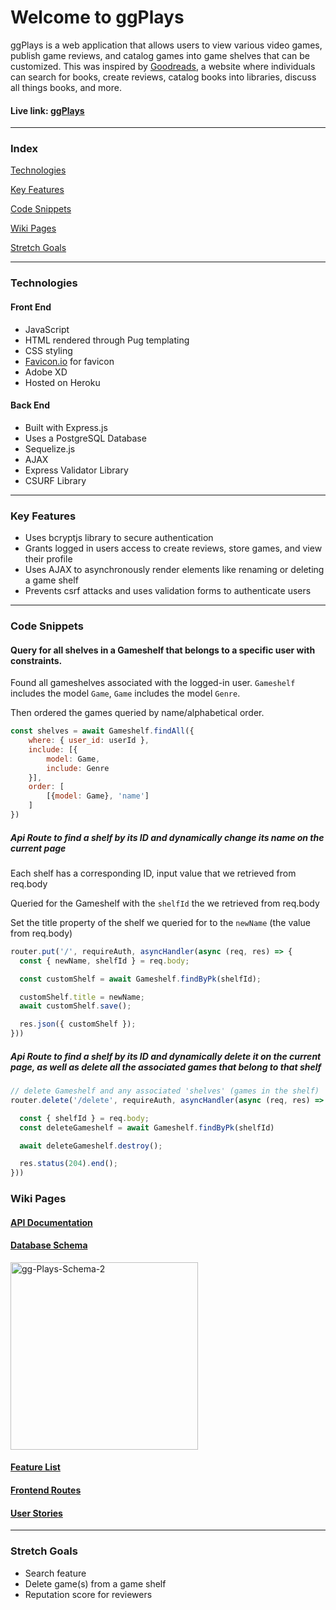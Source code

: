 # Welcome to ggPlays
ggPlays is a web application that allows users to view various video games, publish game reviews, and catalog games into game shelves that can be customized. This was inspired by [Goodreads](https://www.goodreads.com/), a website where individuals can search for books, create reviews, catalog books into libraries, discuss all things books, and more.
#### Live link: [ggPlays](https://ggplays.herokuapp.com/)

***

### Index
[Technologies](#technologies)

[Key Features](#key-features)

[Code Snippets](#code-snippets)

[Wiki Pages](#wiki-pages)

[Stretch Goals](#stretch-goals)

***

### Technologies
#### Front End
- JavaScript
- HTML rendered through Pug templating
- CSS styling
- [Favicon.io](https://favicon.io/) for favicon
- Adobe XD
- Hosted on Heroku

#### Back End
- Built with Express.js
- Uses a PostgreSQL Database
- Sequelize.js
- AJAX
- Express Validator Library
- CSURF Library

***

### Key Features
- Uses bcryptjs library to secure authentication
- Grants logged in users access to create reviews, store games, and view their profile
- Uses AJAX to asynchronously render elements like renaming or deleting a game shelf
- Prevents csrf attacks and uses validation forms to authenticate users

***

### Code Snippets
#### Query for all shelves in a Gameshelf that belongs to a specific user with constraints.

Found all gameshelves associated with the logged-in user. `Gameshelf` includes the model `Game`, `Game` includes the model `Genre`.

Then ordered the games queried by name/alphabetical order.

````javascript
const shelves = await Gameshelf.findAll({
    where: { user_id: userId },
    include: [{
        model: Game,
        include: Genre
    }],
    order: [
        [{model: Game}, 'name']
    ]
})
````

##### Api Route to find a shelf by its ID and dynamically change its name on the current page
Each shelf has a corresponding ID, input value that we retrieved from req.body

Queried for the Gameshelf with the `shelfId` the we retrieved from req.body

Set the title property of the shelf we queried for to the `newName` (the value from req.body)
````javascript
router.put('/', requireAuth, asyncHandler(async (req, res) => {
  const { newName, shelfId } = req.body;

  const customShelf = await Gameshelf.findByPk(shelfId);

  customShelf.title = newName;
  await customShelf.save();

  res.json({ customShelf });
}))
````

##### Api Route to find a shelf by its ID and dynamically delete it on the current page, as well as delete all the associated games that belong to that shelf

````javascript
// delete Gameshelf and any associated 'shelves' (games in the shelf)
router.delete('/delete', requireAuth, asyncHandler(async (req, res) => {

  const { shelfId } = req.body;
  const deleteGameshelf = await Gameshelf.findByPk(shelfId)

  await deleteGameshelf.destroy();

  res.status(204).end();
}))
````

### Wiki Pages
#### [API Documentation](https://github.com/Hieu-Ma/ggplays/wiki/API-Documentation)
#### [Database Schema](https://github.com/Hieu-Ma/ggplays/wiki/Database-Schema)
<img src="https://i.ibb.co/wNBRLY7/gg-Plays-Schema-2.png" alt="gg-Plays-Schema-2" height="300">

#### [Feature List](https://github.com/Hieu-Ma/ggplays/wiki/Feature-List)
#### [Frontend Routes](https://github.com/Hieu-Ma/ggplays/wiki/Frontend-Routes)
#### [User Stories](https://github.com/Hieu-Ma/ggplays/wiki/User-Stories)

***

### Stretch Goals
- Search feature
- Delete game(s) from a game shelf
- Reputation score for reviewers
